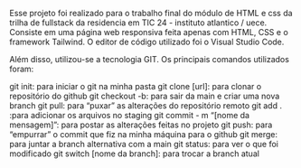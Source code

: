 Esse projeto foi realizado para o trabalho final do módulo de HTML e css da trilha de fullstack da residencia em TIC 24 - instituto atlantico / uece.
Consiste em uma página web responsiva feita apenas com HTML, CSS e o framework Tailwind. O editor de código utilizado foi o Visual Studio Code.

Além disso, utilizou-se a tecnologia GIT. Os principais comandos utilizados foram:

git init: para iniciar o git na minha pasta
git clone [url]: para clonar o repositório do github
git checkout -b: para sair da main e criar uma nova branch
git pull: para “puxar” as alterações do repositório remoto 
git add . :para adicionar os arquivos no staging
git commit - m “[nome da mensagem]”: para postar as alterações feitas no projeto
git push: para “empurrar” o commit que fiz na minha máquina para o github
git merge: para juntar a branch alternativa com a main
git status: para ver o que foi modificado
git switch [nome da branch]: para trocar a branch atual 